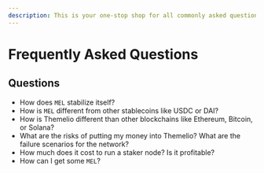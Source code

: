 ```yaml
---
description: This is your one-stop shop for all commonly asked questions
---
```


# Frequently Asked Questions

## Questions

* How does `MEL` stabilize itself?&#x20;
* How is `MEL` different from other stablecoins like USDC or DAI?
* How is Themelio different than other blockchains like Ethereum, Bitcoin, or Solana?
* What are the risks of putting my money into Themelio? What are the failure scenarios for the network?
* How much does it cost to run a staker node? Is it profitable?
* How can I get some `MEL`?
